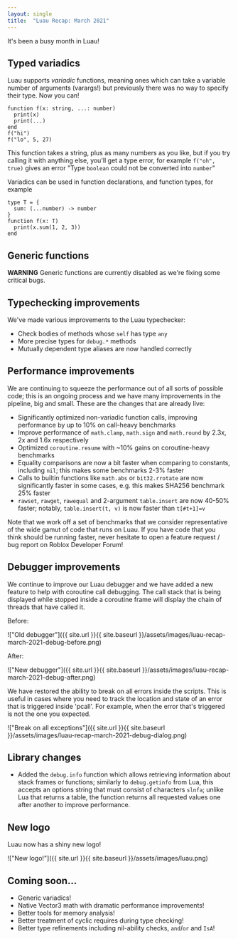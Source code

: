 ```yaml
---
layout: single
title:  "Luau Recap: March 2021"
---
```


It's been a busy month in Luau!

## Typed variadics

Luau supports *variadic* functions, meaning ones which can take a variable number of arguments (varargs!) but previously there was no way to specify their type. Now you can!
```
function f(x: string, ...: number)
  print(x)
  print(...)
end
f("hi")
f("lo", 5, 27)
```
This function takes a string, plus as many numbers as you like, but if you try calling it with anything else, you'll get a type error, for example `f("oh", true)` gives an error "Type `boolean` could not be converted into `number`"

Variadics can be used in function declarations, and function types, for example
```
type T = {
  sum: (...number) -> number
}
function f(x: T)
  print(x.sum(1, 2, 3))
end
```

## Generic functions

**WARNING** Generic functions are currently disabled as we're fixing some critical bugs.

## Typechecking improvements

We've made various improvements to the Luau typechecker:

* Check bodies of methods whose `self` has type `any`
* More precise types for `debug.*` methods
* Mutually dependent type aliases are now handled correctly

## Performance improvements

We are continuing to squeeze the performance out of all sorts of possible code; this is an ongoing process and we have many improvements in the pipeline, big and small. These are the changes that are already live:

* Significantly optimized non-variadic function calls, improving performance by up to 10% on call-heavy benchmarks
* Improve performance of `math.clamp`, `math.sign` and `math.round` by 2.3x, 2x and 1.6x respectively
* Optimized `coroutine.resume` with ~10% gains on coroutine-heavy benchmarks
* Equality comparisons are now a bit faster when comparing to constants, including `nil`; this makes some benchmarks 2-3% faster
* Calls to builtin functions like `math.abs` or `bit32.rrotate` are now significantly faster in some cases, e.g. this makes SHA256 benchmark 25% faster
* `rawset`, `rawget`, `rawequal` and 2-argument `table.insert` are now 40-50% faster; notably, `table.insert(t, v)` is now faster than `t[#t+1]=v`

Note that we work off a set of benchmarks that we consider representative of the wide gamut of code that runs on Luau. If you have code that you think should be running faster, never hesitate to open a feature request / bug report on Roblox Developer Forum!

## Debugger improvements

We continue to improve our Luau debugger and we have added a new feature to help with coroutine call debugging.
The call stack that is being displayed while stopped inside a coroutine frame will display the chain of threads that have called it.

Before:

!["Old debugger"]({{ site.url }}{{ site.baseurl }}/assets/images/luau-recap-march-2021-debug-before.png)

After:

!["New debugger"]({{ site.url }}{{ site.baseurl }}/assets/images/luau-recap-march-2021-debug-after.png)

We have restored the ability to break on all errors inside the scripts.
This is useful in cases where you need to track the location and state of an error that is triggered inside 'pcall'.
For example, when the error that's triggered is not the one you expected.

!["Break on all exceptions"]({{ site.url }}{{ site.baseurl }}/assets/images/luau-recap-march-2021-debug-dialog.png)

## Library changes

* Added the `debug.info` function which allows retrieving information about stack frames or functions; similarly to `debug.getinfo` from Lua, this accepts an options string that must consist of characters `slnfa`; unlike Lua that returns a table, the function returns all requested values one after another to improve performance.

## New logo

Luau now has a shiny new logo!

!["New logo!"]({{ site.url }}{{ site.baseurl }}/assets/images/luau.png)

## Coming soon...

* Generic variadics!
* Native Vector3 math with dramatic performance improvements!
* Better tools for memory analysis!
* Better treatment of cyclic requires during type checking!
* Better type refinements including nil-ability checks, `and`/`or` and `IsA`!
